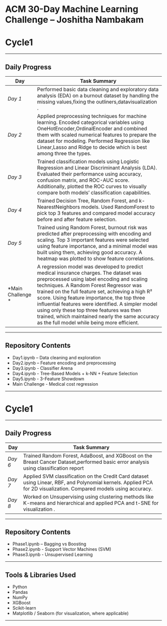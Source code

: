 # ACM 30-Day Machine Learning Challenge – Joshitha Nambakam
# Cycle1

---

## Daily Progress

| Day | Task Summary |
|-----|--------------|
| *Day 1* | Performed basic data cleaning and exploratory data analysis (EDA) on a burnout dataset by handling the  missing values,fixing the outliners,datavisualization . |
| *Day 2* | Applied preprocessing techniques for machine learning. Encoded categorical variables using OneHotEncoder,OrdinalEncoder and combined them with scaled numerical features to prepare the dataset for modeling. Performed Regression like Linear,Lasso and Ridge to decide which is best among three the types. |
| *Day 3* | Trained classification models using Logistic Regression and Linear Discriminant Analysis (LDA). Evaluated their performance using accuracy, confusion matrix, and ROC-AUC score. Additionally, plotted the ROC curves to visually compare both models’ classification capabilities. |
| *Day 4* | Trained Decision Tree, Random Forest, and k-NearestNeighbors models. Used RandomForest to pick top 3 features and compared model accuracy before and after feature selection.|
| *Day 5* | Trained using Random Forest, burnout risk was predicted after preprocessing with encoding and scaling. Top 3 important features were selected using feature importance, and a minimal model was built using them, achieving good accuracy. A heatmap was plotted to show feature correlations.
| *Main Challenge *|A regression model was developed to predict medical insurance charges. The dataset was preprocessed using label encoding and scaling techniques. A Random Forest Regressor was trained on the full feature set, achieving a high R² score. Using feature importance, the top three influential features were identified. A simpler model using only these top three features was then trained, which maintained nearly the same accuracy as the full model while being more efficient.|
---

## Repository Contents

- Day1.ipynb – Data cleaning and exploration
- Day2.ipynb – Feature encoding and preprocessing
- Day3.ipynb - Classifier Arena
- Day4.ipynb - Tree-Based Models + k-NN + Feature Selection
- Day5.ipynb - 3-Feature Showdown
- Main Challenge - Medical cost regression 
---
# Cycle1
---

## Daily Progress

| Day | Task Summary |
|-----|--------------|
| *Day 6* |Trained Random Forest, AdaBoost, and XGBoost on the Breast Cancer Dataset,performed basic error analysis using classification report  |
| *Day 7* |Applied SVM classification on the Credit Card dataset using Linear, RBF, and Polynomial kernels. Applied PCA for 2D visualization. Compared models using accuracy.|
| *Day 8* |Worked on Unsupervising using clustering methods like K-means and hierarchical and applied PCA and t-SNE for visualization .|
---
## Repository Contents

- Phase1.ipynb – Bagging vs Boosting
- Phase2.ipynb - Support Vector Machines (SVM)
- Phase3.ipynb -  Unsupervised Learning

---
## Tools & Libraries Used
- Python
- Pandas
- NumPy
- XGBoost
- Scikit-learn
- Matplotlib / Seaborn (for visualization, where applicable)
---
